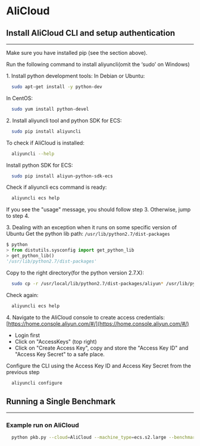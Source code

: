 # AliCloud

## Install AliCloud CLI and setup authentication
---
Make sure you have installed pip (see the section above).

Run the following command to install aliyuncli(omit the ‘sudo’ on Windows)

1\. Install python development tools:
In Debian or Ubuntu:
```bash
  sudo apt-get install -y python-dev
```
In CentOS:
```bash
  sudo yum install python-devel
```
2\. Install aliyuncli tool and python SDK for ECS:
```bash
  sudo pip install aliyuncli
```
To check if AliCloud is installed:
```bash
  aliyuncli --help
```
Install python SDK for ECS:
```bash
  sudo pip install aliyun-python-sdk-ecs
```
Check if aliyuncli ecs command is ready:
```bash
  aliyuncli ecs help
```
If you see the "usage" message, you should follow step 3.
Otherwise, jump to step 4.

3\. Dealing with an exception when it runs on some specific version of Ubuntu
Get the python lib path: `/usr/lib/python2.7/dist-packages`
```python
$ python
> from distutils.sysconfig import get_python_lib
> get_python_lib()
'/usr/lib/python2.7/dist-packages'
```
Copy to the right directory(for the python version 2.7.X):
```bash
  sudo cp -r /usr/local/lib/python2.7/dist-packages/aliyun* /usr/lib/python2.7/dist-packages/
```
Check again:
```bash
  aliyuncli ecs help
```

4\. Navigate to the AliCloud console to create access credentials:
 [https://home.console.aliyun.com/#/](https://home.console.aliyun.com/#/)
 * Login first
 * Click on "AccessKeys" (top right)
 * Click on "Create Access Key", copy and store the "Access Key ID" and "Access Key Secret" to a safe place.

 Configure the CLI using the Access Key ID and Access Key Secret from the previous step
```bash
  aliyuncli configure
```

## Running a Single Benchmark
---

### Example run on AliCloud
```bash
  python pkb.py --cloud=AliCloud --machine_type=ecs.s2.large --benchmarks=iperf
```
